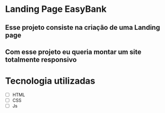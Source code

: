 # Landing Page EasyBank
## Esse projeto consiste na criação de uma Landing page 

## Com esse projeto eu queria montar um site totalmente responsivo

# Tecnologia utilizadas

-[ ] HTML
-[ ] CSS
-[ ] Js
